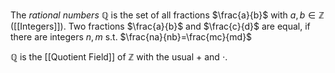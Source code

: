 The *rational numbers* $\mathbb{Q}$ is the set of all fractions $\frac{a}{b}$ with $a,b\in \mathbb{Z}$ ([[Integers]]).
Two fractions $\frac{a}{b}$ and $\frac{c}{d}$ are equal, if there are integers $n,m$ s.t. $\frac{na}{nb}=\frac{mc}{md}$

$\mathbb{Q}$ is the [[Quotient Field]] of $\mathbb{Z}$ with the usual $+$ and $\cdot$.
